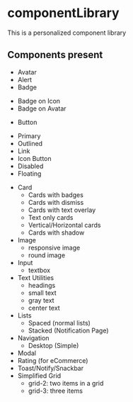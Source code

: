 # componentLibrary
This is a personalized component library

## Components present
 * Avatar
 * Alert
 * Badge
  - Badge on Icon
  - Badge on Avatar
 * Button
  - Primary
  - Outlined
  - Link
  - Icon Button
  - Disabled
  - Floating
* Card
  - Cards with badges
  - Cards with dismiss
  - Cards with text overlay
  - Text only cards
  - Vertical/Horizontal cards
  - Cards with shadow
* Image
  - responsive image
  - round image
* Input
  - textbox
* Text Utilities
  - headings
  - small text
  - gray text
  - center text
* Lists
  - Spaced (normal lists)
  - Stacked (Notification Page)
* Navigation
  - Desktop (Simple)
* Modal
* Rating (for eCommerce)
* Toast/Notify/Snackbar
* Simplified Grid
   - grid-2: two items in a grid
   - grid-3: three items
